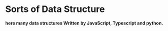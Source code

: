 # Sorts of Data Structure
**here many data structures Written by JavaScript, Typescript and python.**
